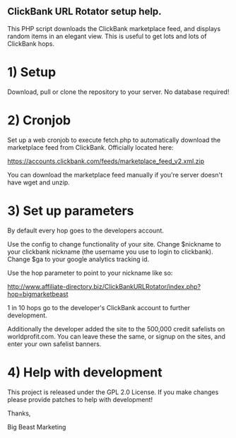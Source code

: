 ## ClickBank URL Rotator setup help.

This PHP script downloads the ClickBank marketplace feed, and displays random items in an elegant view. This is useful to get lots and lots of ClickBank hops.

# 1) Setup

Download, pull or clone the repository to your server. No database required!

# 2) Cronjob

Set up a web cronjob to execute fetch.php to automatically download the marketplace feed from ClickBank. Officially located here:

https://accounts.clickbank.com/feeds/marketplace_feed_v2.xml.zip

You can download the marketplace feed manually if you're server doesn't have wget and unzip.

# 3) Set up parameters

By default every hop goes to the developers account. 

Use the config to change functionality of your site. Change $nickname to your clickbank nickname (the username you use to login to clickbank). Change $ga to your google analytics tracking id.

Use the hop parameter to point to your nickname like so:

http://www.affiliate-directory.biz/ClickBankURLRotator/index.php?hop=bigmarketbeast

1 in 10 hops go to the developer's ClickBank account to further development.

Additionally the developer added the site to the 500,000 credit safelists on worldprofit.com. You can leave these the same, or signup on the sites, and enter your own safelist banners.

# 4) Help with development

This project is released under the GPL 2.0 License. If you make changes please provide patches to help with development!

Thanks,

Big Beast Marketing
